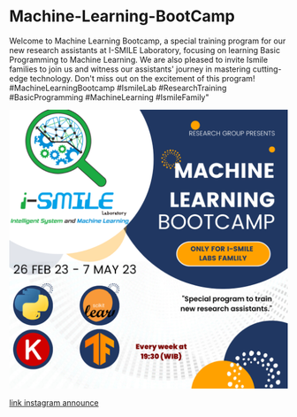 # Machine-Learning-BootCamp

Welcome to Machine Learning Bootcamp, a special training program for our new research assistants at I-SMILE Laboratory, focusing on learning Basic Programming to Machine Learning. 
We are also pleased to invite Ismile families to join us and witness our assistants' journey in mastering cutting-edge technology. Don't miss out on the excitement of this program! #MachineLearningBootcamp #IsmileLab #ResearchTraining #BasicProgramming #MachineLearning #IsmileFamily"

<img src="https://github.com/ismilelabtelkom/Machine-Learning-BootCamp/blob/main/1.png">

[link instagram announce](https://www.instagram.com/p/CpHwqnrpMIj/)

